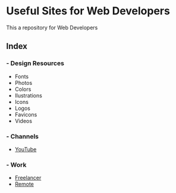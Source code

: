 # Useful Sites for Web Developers

This a repository for Web Developers

## Index
### - Design Resources
- Fonts
- Photos
- Colors
- Ilustrations
- Icons
- Logos
- Favicons
- Videos

### - Channels
- [YouTube](channels/youtube.md)

### - Work
- [Freelancer](work/freelancer.md)
- [Remote](work/remote.md)
